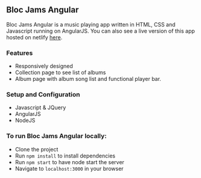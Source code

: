## Bloc Jams Angular

Bloc Jams Angular is a music playing app written in HTML, CSS and Javascript running on AngularJS. 
You can also see a live version of this app hosted on netlify [here](http://bloc-jam.netlify.com).

### Features
 - Responsively designed
 - Collection page to see list of albums
 - Album page with album song list and functional player bar.

### Setup and Configuration
 - Javascript & JQuery
 - AngularJS
 - NodeJS

### To run Bloc Jams Angular locally:
 - Clone the project
 - Run `npm install` to install dependencies
 - Run `npm start` to have node start the server
 - Navigate to `localhost:3000` in your browser
